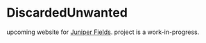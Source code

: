 # DiscardedUnwanted

upcoming website for [Juniper Fields](https://soundcloud.com/juniperfx). project is a work-in-progress.

